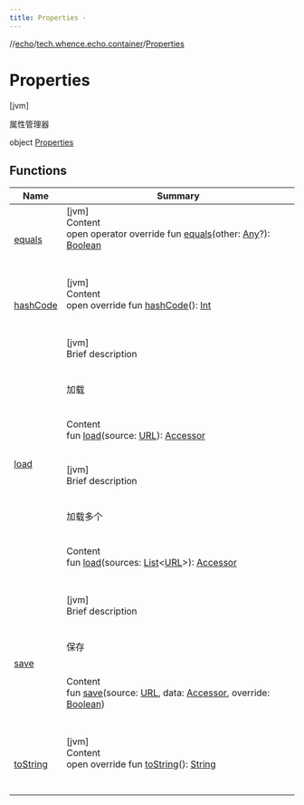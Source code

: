 ```yaml
---
title: Properties -
---
```

//[echo](../../index.md)/[tech.whence.echo.container](../index.md)/[Properties](index.md)



# Properties  
 [jvm] 

属性管理器

object [Properties](index.md)   


## Functions  
  
|  Name|  Summary| 
|---|---|
| [equals](../../tech.whence.echo.webclient.response.exception/-response-unrecognized-exception/index.md#kotlin/Any/equals/#kotlin.Any?/PointingToDeclaration/)| [jvm]  <br>Content  <br>open operator override fun [equals](../../tech.whence.echo.webclient.response.exception/-response-unrecognized-exception/index.md#kotlin/Any/equals/#kotlin.Any?/PointingToDeclaration/)(other: [Any](https://kotlinlang.org/api/latest/jvm/stdlib/kotlin/-any/index.html)?): [Boolean](https://kotlinlang.org/api/latest/jvm/stdlib/kotlin/-boolean/index.html)  <br><br><br>
| [hashCode](../../tech.whence.echo.webclient.response.exception/-response-unrecognized-exception/index.md#kotlin/Any/hashCode/#/PointingToDeclaration/)| [jvm]  <br>Content  <br>open override fun [hashCode](../../tech.whence.echo.webclient.response.exception/-response-unrecognized-exception/index.md#kotlin/Any/hashCode/#/PointingToDeclaration/)(): [Int](https://kotlinlang.org/api/latest/jvm/stdlib/kotlin/-int/index.html)  <br><br><br>
| [load](load.md)| [jvm]  <br>Brief description  <br><br><br>加载<br><br>  <br>Content  <br>fun [load](load.md)(source: [URL](https://docs.oracle.com/javase/8/docs/api/java/net/URL.html)): [Accessor](../../tech.whence.echo.container.accessor/-accessor/index.md)  <br><br><br>[jvm]  <br>Brief description  <br><br><br>加载多个<br><br>  <br>Content  <br>fun [load](load.md)(sources: [List](https://kotlinlang.org/api/latest/jvm/stdlib/kotlin.collections/-list/index.html)<[URL](https://docs.oracle.com/javase/8/docs/api/java/net/URL.html)>): [Accessor](../../tech.whence.echo.container.accessor/-accessor/index.md)  <br><br><br>
| [save](save.md)| [jvm]  <br>Brief description  <br><br><br>保存<br><br>  <br>Content  <br>fun [save](save.md)(source: [URL](https://docs.oracle.com/javase/8/docs/api/java/net/URL.html), data: [Accessor](../../tech.whence.echo.container.accessor/-accessor/index.md), override: [Boolean](https://kotlinlang.org/api/latest/jvm/stdlib/kotlin/-boolean/index.html))  <br><br><br>
| [toString](../../tech.whence.echo.webclient.response.exception/-response-unrecognized-exception/index.md#kotlin/Any/toString/#/PointingToDeclaration/)| [jvm]  <br>Content  <br>open override fun [toString](../../tech.whence.echo.webclient.response.exception/-response-unrecognized-exception/index.md#kotlin/Any/toString/#/PointingToDeclaration/)(): [String](https://kotlinlang.org/api/latest/jvm/stdlib/kotlin/-string/index.html)  <br><br><br>

